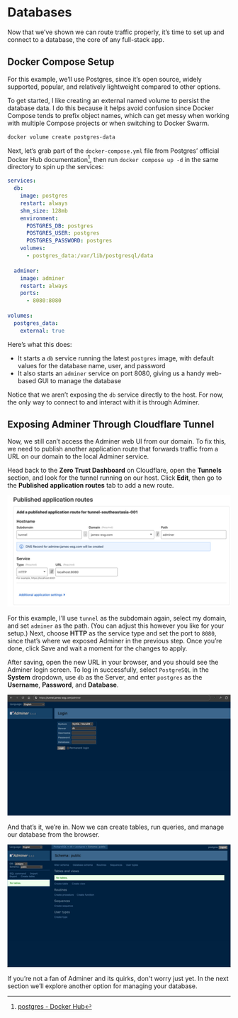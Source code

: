 # Databases
Now that we’ve shown we can route traffic properly, it’s time to set up and connect to a database, the core of any full-stack app.

## Docker Compose Setup
For this example, we’ll use Postgres, since it’s open source, widely supported, popular, and relatively lightweight compared to other options.

To get started, I like creating an external named volume to persist the database data. I do this because it helps avoid confusion since Docker Compose tends to prefix object names, which can get messy when working with multiple Compose projects or when switching to Docker Swarm.

```sh
docker volume create postgres-data
```

Next, let’s grab part of the `docker-compose.yml` file from Postgres’ official Docker Hub documentation[^1], then run `docker compose up -d` in the same directory to spin up the services:

```yml
services:
  db:
    image: postgres
    restart: always
    shm_size: 128mb
    environment:
      POSTGRES_DB: postgres
      POSTGRES_USER: postgres
      POSTGRES_PASSWORD: postgres
    volumes:
      - postgres_data:/var/lib/postgresql/data

  adminer:
    image: adminer
    restart: always
    ports:
      - 8080:8080

volumes:
  postgres_data:
    external: true
```

Here’s what this does:
- It starts a `db` service running the latest `postgres` image, with default values for the database name, user, and password
- It also starts an `adminer` service on port 8080, giving us a handy web-based GUI to manage the database

Notice that we aren’t exposing the `db` service directly to the host. For now, the only way to connect to and interact with it is through Adminer.

## Exposing Adminer Through Cloudflare Tunnel
Now, we still can’t access the Adminer web UI from our domain. To fix this, we need to publish another application route that forwards traffic from a URL on our domain to the local Adminer service.

Head back to the **Zero Trust Dashboard** on Cloudflare, open the **Tunnels** section, and look for the tunnel running on our host. Click **Edit**, then go to the **Published application routes** tab to add a new route.

![Figure 1](../images/databases-1.jpg)

For this example, I’ll use `tunnel` as the subdomain again, select my domain, and set `adminer` as the path. (You can adjust this however you like for your setup.) Next, choose **HTTP** as the service type and set the port to `8080`, since that’s where we exposed Adminer in the previous step. Once you’re done, click Save and wait a moment for the changes to apply.

After saving, open the new URL in your browser, and you should see the Adminer login screen. To log in successfully, select `PostgreSQL` in the **System** dropdown, use `db` as the Server, and enter `postgres` as the **Username**, **Password**, and **Database**.

![Figure 2](../images/databases-2.jpg)

And that’s it, we’re in. Now we can create tables, run queries, and manage our database from the browser.

![Figure 3](../images/databases-3.jpg)

If you’re not a fan of Adminer and its quirks, don't worry just yet. In the next section we’ll explore another option for managing your database.

[^1]: [postgres - Docker Hub](https://hub.docker.com/_/postgres)